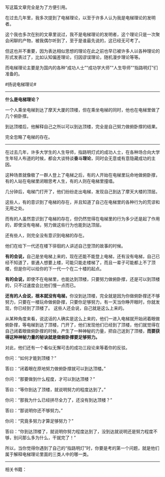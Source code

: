 <p>写这篇文章完全是为了方便引用。</p><p>在过去几年里，我多次提到了电梯理论，以至于许多人认为我是电梯理论的发明者。</p><p>这个我也多次在别的文章里说过，我不是电梯理论的发明者，这个理论只是一次聚会闲聊的产物，被我偶尔听到了，至于是谁最先说的，这已经无可考了。</p><p>但这也并不重要，因为表达相似思想的理论在此之前也早已被许多人以各种理论的形式发表过了，比如认知偏差理论，归因谬误理论，随机漫步理论等等。</p><p>而电梯理论主要是为国内的各种“成功人士”“成功学大师”“人生导师”“指路明灯”们准备的。</p><p>#扬说电梯理论#</p><hr/><p><b>什么是电梯理论？</b></p><p>一个人乘坐电梯到达了摩天大厦的顶楼，但在乘坐电梯的同时，他也在电梯里做了几个俯卧撑。</p><p>到达顶楼后，他解释自己之所以可以到达顶楼，完全是自己努力做俯卧撑的结果。</p><p>完全忽略了电梯的存在。</p><hr/><p>在过去几年，许多大学生的人生导师，指路明灯式的成功人士，在各种场合向大学生年轻人布道的时候，都会大谈特谈<b>奋斗理论</b>，同时会无意或有意隐藏成功的主因。</p><p>这种场景就像极了一群人登上了电梯之后，有的人开始在电梯里玩命地做俯卧撑，有的人站在电梯里闭眼思考人生，有的人则在电梯里撞墙。</p><p>几分钟后，电梯门打开了，他们纷纷走出电梯，发现自己到达了摩天大楼的顶层。</p><p>这些人，有的意识到了电梯的存在，并且知道了自己在电梯里的各种行为的荒谬和无用之处。</p><p>而有的人虽然意识到了电梯的存在，但仍然觉得在电梯里的行为多少还是起了作用的，即使没有电梯，努力做这些行为也能到达顶层。</p><p>还有些人，则完全没有意识到电梯的存在。</p><p>他们在给下一代还在楼下徘徊的人讲述自己登顶的故事的时候。</p><p><b>有的会说，</b>自己是坐电梯上来的，现在还能不能登上电梯，还有没有电梯，自己已经不知道了，普通人想要上楼，可能只能走楼梯了，而且一辈子可能都上不了顶楼，但是你可以给你的下一代一个在二十楼的起点。</p><p><b>有的会说，</b>即使不在电梯里，也能达到顶楼，只要努力做俯卧撑，还是可以到顶楼的，只不过速度会比他们慢一点而已。</p><p><b>还有的人会说，根本就没有电梯，</b>你没到达顶楼，完全就是因为你做俯卧撑还不够努力，只要在一楼玩命做俯卧撑，只要你足够努力，有一天当你睁开眼时，你就发现，你已经到了顶楼了。  这些人还会说，自己就是这么上来的。</p><p>从某种角度来看，说这话的人确实是这么上来的，他们一进入电梯就开始闭着眼做俯卧撑，等电梯到达了顶楼，门开了，他们发现他们已经到了顶楼，他们就觉得在自己闭着眼做俯卧撑的时候，产生了一种神秘的力量，把自己送到了顶楼，<b>而要获得这种神秘力量的秘诀就是做俯卧撑要足够努力。</b></p><p>对此，他们还有一个看似无懈可击的成功三段论来等着你的反驳。</p><p>你问：“如何才能到顶楼？”</p><p>答曰：“闭着眼在原地努力做俯卧撑就可以到达顶楼。”</p><p>你问：“那要做到什么程度，才可以到达顶楼？”</p><p>答曰：“等你到达了顶楼，就说明努力的程度达到了。”</p><p>你问：“那我为什么已经拼尽全力了，还没有到达顶楼？”</p><p>答曰：“那说明你还不够努力。”</p><p>你问：“究竟多努力才算足够努力？”</p><p>答曰：“你到达顶楼了，就说明你努力程度达到了，没到达就说明还是努力程度不够，别问那么多为什么，干就完了！”</p><p>所以，当你觉得你遇到了自己的“指路明灯”时，你要是考的第一个问题，就是他们属于解释电梯理论里面的三类人中的哪一类。</p><hr/><p>相关书籍：</p><a data-draft-node="block" data-draft-type="mcn-link-card" data-mcn-id="1222508034842640384"></a><a data-draft-node="block" data-draft-type="mcn-link-card" data-mcn-id="1222508737921273856"></a><a data-draft-node="block" data-draft-type="mcn-link-card" data-mcn-id="1222508799896317952"></a><a data-draft-node="block" data-draft-type="mcn-link-card" data-mcn-id="1222508890191007744"></a><p></p>